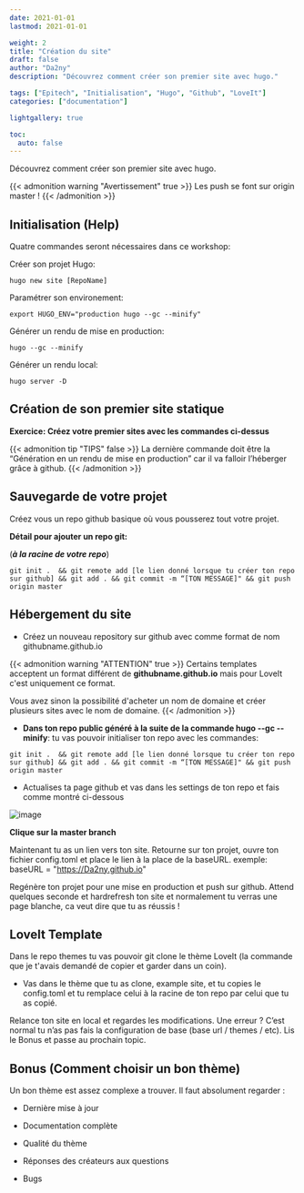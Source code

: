 ```yaml
---
date: 2021-01-01
lastmod: 2021-01-01

weight: 2
title: "Création du site"
draft: false
author: "Da2ny"
description: "Découvrez comment créer son premier site avec hugo."

tags: ["Epitech", "Initialisation", "Hugo", "Github", "LoveIt"]
categories: ["documentation"]

lightgallery: true

toc:
  auto: false
---
```


Découvrez comment créer son premier site avec hugo.

<!--more-->


{{< admonition warning "Avertissement" true >}}
Les push se font sur origin master !
{{< /admonition >}}

## Initialisation (Help)

Quatre commandes seront nécessaires dans ce workshop:

Créer son projet Hugo:
```
hugo new site [RepoName]
```

Paramétrer son environement:
```
export HUGO_ENV="production hugo --gc --minify"
```

Générer un rendu de mise en production:
```
hugo --gc --minify
```

Générer un rendu local:
```
hugo server -D
```

## Création de son premier site statique

**Exercice: Créez votre premier sites avec les commandes ci-dessus**

{{< admonition tip "TIPS" false >}}
La dernière commande doit être la “Génération en un rendu de mise en production” car il va falloir l’héberger grâce à github.
{{< /admonition >}}

## Sauvegarde de votre projet

Créez vous un repo github basique où vous pousserez tout votre projet.

**Détail pour ajouter un repo git:**

(***à la racine de votre repo***)
```
git init .  && git remote add [le lien donné lorsque tu créer ton repo sur github] && git add . && git commit -m “[TON MESSAGE]" && git push origin master
```

## Hébergement du site

* Créez un nouveau repository sur github avec comme format de nom githubname.github.io

{{< admonition warning "ATTENTION" true >}}
Certains templates acceptent un format différent de **githubname.github.io** mais pour LoveIt c'est uniquement ce format.

Vous avez sinon la possibilité d'acheter un nom de domaine et créer plusieurs sites avec le nom de domaine.
{{< /admonition >}}

* **Dans ton repo public généré à la suite de la commande hugo --gc --minify**: tu vas pouvoir initialiser ton repo avec les commandes:
```
git init .  && git remote add [le lien donné lorsque tu créer ton repo sur github] && git add . && git commit -m “[TON MESSAGE]" && git push origin master
```

* Actualises ta page github et vas dans les settings de ton repo et fais comme montré ci-dessous

![image](/images/init/gif/github_masterbranch.gif)

**Clique sur la master branch**

Maintenant tu as un lien vers ton site. Retourne sur ton projet, ouvre ton fichier config.toml et place le lien à la place de la baseURL.
exemple: baseURL = "https://Da2ny.github.io"

Regénère ton projet pour une mise en production et push sur github. Attend quelques seconde et hardrefresh ton site et normalement tu verras une page blanche, ca veut dire que tu as réussis !

## LoveIt Template
Dans le repo themes tu vas pouvoir git clone le thème LoveIt (la commande que je t'avais demandé de copier et garder dans un coin).

* Vas dans le thème que tu as clone, example site, et tu copies le config.toml et tu remplace celui à la racine de ton repo par celui que tu as copié.

Relance ton site en local et regardes les modifications. Une erreur ? C’est normal tu n’as pas fais la configuration de base (base url / themes / etc). Lis le Bonus et passe au prochain topic.

## Bonus (Comment choisir un bon thème)

Un bon thème est assez complexe a trouver. Il faut absolument regarder :

* Dernière mise à jour

* Documentation complète

* Qualité du thème

* Réponses des créateurs aux questions

* Bugs